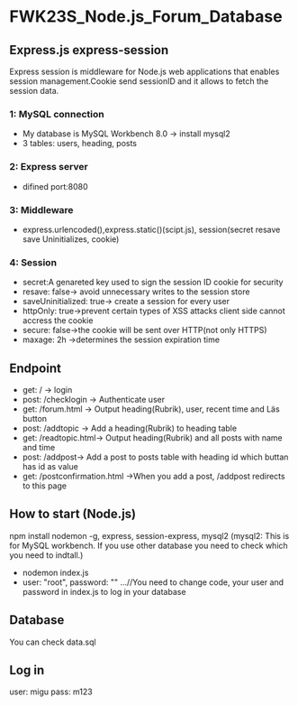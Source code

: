 ﻿# FWK23S_Node.js_Forum_Database

## Express.js express-session ##
Express session is middleware for Node.js web applications that enables session management.Cookie send sessionID and it allows to fetch the session data. 

### 1: MySQL connection
- My database is MySQL  Workbench 8.0
   -> install mysql2
- 3 tables: users, heading, posts

### 2: Express server
-  difined port:8080

### 3: Middleware
- express.urlencoded(),express.static()(scipt.js), session(secret resave save Uninitializes, cookie)

### 4: Session
- secret:A genareted key used to sign  the session ID cookie for security
- resave: false-> avoid unnecessary writes to the session store
- saveUninitialized: true-> create a session for every user
- httpOnly: true->prevent certain types of XSS attacks client side cannot accress the cookie
- secure: false->the cookie will be sent over HTTP(not only HTTPS)
- maxage: 2h ->determines the session expiration time

##  Endpoint 
- get: / -> login
- post: /checklogin -> Authenticate user
- get: /forum.html -> Output heading(Rubrik), user, recent time and Läs button
- post: /addtopic -> Add a heading(Rubrik) to heading table
- get: /readtopic.html-> Output heading(Rubrik) and all posts with name and time
- post: /addpost-> Add a post to posts table with heading id which buttan has id as value
- get: /postconfirmation.html ->When you add a post, /addpost redirects to this page

## How to start (Node.js)
npm install 
nodemon -g, express, session-express, mysql2 (mysql2: This is for MySQL workbench. If you use other database you need to check which you need to indtall.)
- nodemon index.js
- user: "root", password: "" ...//You need to change code, your user and password in index.js to log in your database 

## Database 
You can check data.sql

## Log in 
user: migu pass: m123
